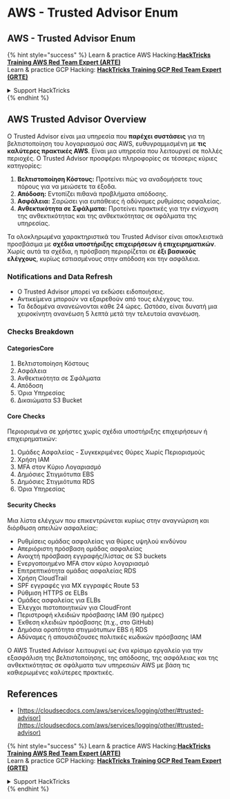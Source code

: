# AWS - Trusted Advisor Enum

## AWS - Trusted Advisor Enum

{% hint style="success" %}
Learn & practice AWS Hacking:<img src="../../../../.gitbook/assets/image (1) (1) (1).png" alt="" data-size="line">[**HackTricks Training AWS Red Team Expert (ARTE)**](https://training.hacktricks.xyz/courses/arte)<img src="../../../../.gitbook/assets/image (1) (1) (1).png" alt="" data-size="line">\
Learn & practice GCP Hacking: <img src="../../../../.gitbook/assets/image (2).png" alt="" data-size="line">[**HackTricks Training GCP Red Team Expert (GRTE)**<img src="../../../../.gitbook/assets/image (2).png" alt="" data-size="line">](https://training.hacktricks.xyz/courses/grte)

<details>

<summary>Support HackTricks</summary>

* Check the [**subscription plans**](https://github.com/sponsors/carlospolop)!
* **Join the** 💬 [**Discord group**](https://discord.gg/hRep4RUj7f) or the [**telegram group**](https://t.me/peass) or **follow** us on **Twitter** 🐦 [**@hacktricks\_live**](https://twitter.com/hacktricks_live)**.**
* **Share hacking tricks by submitting PRs to the** [**HackTricks**](https://github.com/carlospolop/hacktricks) and [**HackTricks Cloud**](https://github.com/carlospolop/hacktricks-cloud) github repos.

</details>
{% endhint %}

## AWS Trusted Advisor Overview

Ο Trusted Advisor είναι μια υπηρεσία που **παρέχει συστάσεις** για τη βελτιστοποίηση του λογαριασμού σας AWS, ευθυγραμμισμένη με **τις καλύτερες πρακτικές AWS**. Είναι μια υπηρεσία που λειτουργεί σε πολλές περιοχές. Ο Trusted Advisor προσφέρει πληροφορίες σε τέσσερις κύριες κατηγορίες:

1. **Βελτιστοποίηση Κόστους:** Προτείνει πώς να αναδομήσετε τους πόρους για να μειώσετε τα έξοδα.
2. **Απόδοση:** Εντοπίζει πιθανά προβλήματα απόδοσης.
3. **Ασφάλεια:** Σαρώσει για ευπάθειες ή αδύναμες ρυθμίσεις ασφαλείας.
4. **Ανθεκτικότητα σε Σφάλματα:** Προτείνει πρακτικές για την ενίσχυση της ανθεκτικότητας και της ανθεκτικότητας σε σφάλματα της υπηρεσίας.

Τα ολοκληρωμένα χαρακτηριστικά του Trusted Advisor είναι αποκλειστικά προσβάσιμα με **σχέδια υποστήριξης επιχειρήσεων ή επιχειρηματικών**. Χωρίς αυτά τα σχέδια, η πρόσβαση περιορίζεται σε **έξι βασικούς ελέγχους**, κυρίως εστιασμένους στην απόδοση και την ασφάλεια.

### Notifications and Data Refresh

* Ο Trusted Advisor μπορεί να εκδώσει ειδοποιήσεις.
* Αντικείμενα μπορούν να εξαιρεθούν από τους ελέγχους του.
* Τα δεδομένα ανανεώνονται κάθε 24 ώρες. Ωστόσο, είναι δυνατή μια χειροκίνητη ανανέωση 5 λεπτά μετά την τελευταία ανανέωση.

### **Checks Breakdown**

#### CategoriesCore

1. Βελτιστοποίηση Κόστους
2. Ασφάλεια
3. Ανθεκτικότητα σε Σφάλματα
4. Απόδοση
5. Όρια Υπηρεσίας
6. Δικαιώματα S3 Bucket

#### Core Checks

Περιορισμένα σε χρήστες χωρίς σχέδια υποστήριξης επιχειρήσεων ή επιχειρηματικών:

1. Ομάδες Ασφαλείας - Συγκεκριμένες Θύρες Χωρίς Περιορισμούς
2. Χρήση IAM
3. MFA στον Κύριο Λογαριασμό
4. Δημόσιες Στιγμιότυπα EBS
5. Δημόσιες Στιγμιότυπα RDS
6. Όρια Υπηρεσίας

#### Security Checks

Μια λίστα ελέγχων που επικεντρώνεται κυρίως στην αναγνώριση και διόρθωση απειλών ασφαλείας:

* Ρυθμίσεις ομάδας ασφαλείας για θύρες υψηλού κινδύνου
* Απεριόριστη πρόσβαση ομάδας ασφαλείας
* Ανοιχτή πρόσβαση εγγραφής/λίστας σε S3 buckets
* Ενεργοποιημένο MFA στον κύριο λογαριασμό
* Επιτρεπτικότητα ομάδας ασφαλείας RDS
* Χρήση CloudTrail
* SPF εγγραφές για MX εγγραφές Route 53
* Ρύθμιση HTTPS σε ELBs
* Ομάδες ασφαλείας για ELBs
* Έλεγχοι πιστοποιητικών για CloudFront
* Περιστροφή κλειδιών πρόσβασης IAM (90 ημέρες)
* Έκθεση κλειδιών πρόσβασης (π.χ., στο GitHub)
* Δημόσια ορατότητα στιγμιότυπων EBS ή RDS
* Αδύναμες ή απουσιάζουσες πολιτικές κωδικών πρόσβασης IAM

Ο AWS Trusted Advisor λειτουργεί ως ένα κρίσιμο εργαλείο για την εξασφάλιση της βελτιστοποίησης, της απόδοσης, της ασφάλειας και της ανθεκτικότητας σε σφάλματα των υπηρεσιών AWS με βάση τις καθιερωμένες καλύτερες πρακτικές.

## **References**

* [https://cloudsecdocs.com/aws/services/logging/other/#trusted-advisor](https://cloudsecdocs.com/aws/services/logging/other/#trusted-advisor)

{% hint style="success" %}
Learn & practice AWS Hacking:<img src="../../../../.gitbook/assets/image (1) (1) (1).png" alt="" data-size="line">[**HackTricks Training AWS Red Team Expert (ARTE)**](https://training.hacktricks.xyz/courses/arte)<img src="../../../../.gitbook/assets/image (1) (1) (1).png" alt="" data-size="line">\
Learn & practice GCP Hacking: <img src="../../../../.gitbook/assets/image (2).png" alt="" data-size="line">[**HackTricks Training GCP Red Team Expert (GRTE)**<img src="../../../../.gitbook/assets/image (2).png" alt="" data-size="line">](https://training.hacktricks.xyz/courses/grte)

<details>

<summary>Support HackTricks</summary>

* Check the [**subscription plans**](https://github.com/sponsors/carlospolop)!
* **Join the** 💬 [**Discord group**](https://discord.gg/hRep4RUj7f) or the [**telegram group**](https://t.me/peass) or **follow** us on **Twitter** 🐦 [**@hacktricks\_live**](https://twitter.com/hacktricks_live)**.**
* **Share hacking tricks by submitting PRs to the** [**HackTricks**](https://github.com/carlospolop/hacktricks) and [**HackTricks Cloud**](https://github.com/carlospolop/hacktricks-cloud) github repos.

</details>
{% endhint %}
